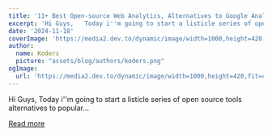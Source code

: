 ```yaml
---
title: '11+ Best Open-source Web Analytics, Alternatives to Google Analytics 🚀'
excerpt: 'Hi Guys,   Today i''m going to start a listicle series of open source tools alternatives to popular...'
date: '2024-11-18'
coverImage: 'https://media2.dev.to/dynamic/image/width=1000,height=420,fit=cover,gravity=auto,format=auto/https%3A%2F%2Fdev-to-uploads.s3.amazonaws.com%2Fuploads%2Farticles%2Fht5zvjr4dt8isf709uiz.jpg'
author:
  name: Koders
  picture: "assets/blog/authors/koders.png"
ogImage:
  url: 'https://media2.dev.to/dynamic/image/width=1000,height=420,fit=cover,gravity=auto,format=auto/https%3A%2F%2Fdev-to-uploads.s3.amazonaws.com%2Fuploads%2Farticles%2Fht5zvjr4dt8isf709uiz.jpg'
---
```


Hi Guys,   Today i''m going to start a listicle series of open source tools alternatives to popular...

[Read more](https://dev.to/syakirurahman/11-best-open-source-web-analytics-alternatives-to-google-analytics-opj)
